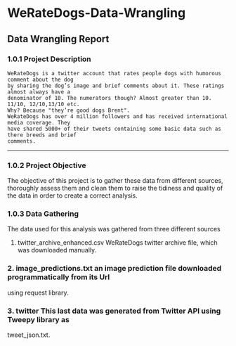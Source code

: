 # WeRateDogs-Data-Wrangling

## Data Wrangling Report
### 1.0.1 Project Description
    WeRateDogs is a twitter account that rates people dogs with humorous comment about the dog
    by sharing the dog’s image and brief comments about it. These ratings almost always have a
    denominator of 10. The numerators though? Almost greater than 10. 11/10, 12/10,13/10 etc.
    Why? Because "they’re good dogs Brent".
    WeRateDogs has over 4 million followers and has received international media coverage. They
    have shared 5000+ of their tweets containing some basic data such as there breeds and brief
    comments.

---------------------------------
### 1.0.2 Project Objective
The objective of this project is to gather these data from different sources, thoroughly assess them
and clean them to raise the tidiness and quality of the data in order to create a correct analysis.

### 1.0.3 Data Gathering
The data used for this analysis was gathered from three different sources
1. twitter_archive_enhanced.csv WeRateDogs twitter archive file, which was downloaded
manually.

### 2. image_predictions.txt an image prediction file downloaded programmatically from its Url
using request library.

### 3. twitter This last data was generated from Twitter API using Tweepy library as
tweet_json.txt.
